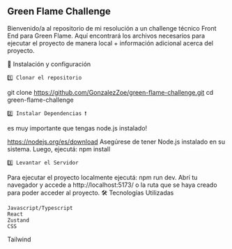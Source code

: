 ## Green Flame Challenge

Bienvenido/a al repositorio de mi resolución a un challenge técnico Front End para Green Flame. 
Aquí encontrará los archivos necesarios para ejecutar el proyecto de manera local + información adicional acerca del proyecto.

🚀 Instalación y configuración

    1️⃣ Clonar el repositorio

git clone https://github.com/GonzalezZoe/green-flame-challenge.git
cd green-flame-challenge

    2️⃣ Instalar Dependencias ❗

es muy importante que tengas node.js instalado!

https://nodejs.org/es/download
Asegúrese de tener Node.js instalado en su sistema. Luego, ejecutá: npm install

    3️⃣ Levantar el Servidor

Para ejecutar el proyecto localmente ejecutá: npm run dev.
Abrí tu navegador y accede a http://localhost:5173/ o la ruta que se haya creado para poder acceder al proyecto.
🛠️ Tecnologías Utilizadas

    Javascript/Typescript
    React
    Zustand
    CSS
   Tailwind
